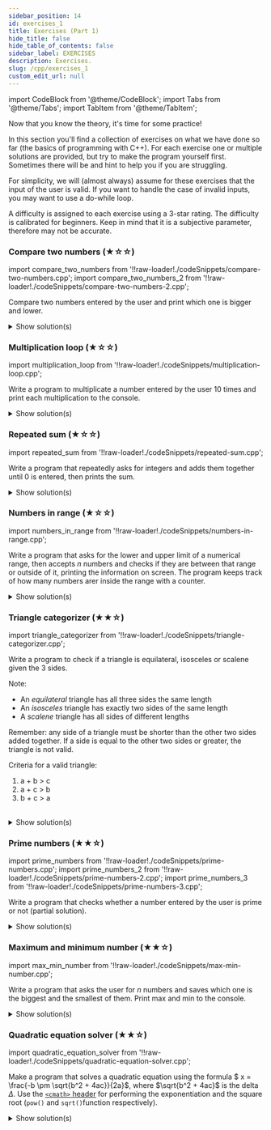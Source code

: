 ```yaml
---
sidebar_position: 14
id: exercises_1
title: Exercises (Part 1)
hide_title: false
hide_table_of_contents: false
sidebar_label: EXERCISES
description: Exercises.
slug: /cpp/exercises_1
custom_edit_url: null
---
```


import CodeBlock from '@theme/CodeBlock';
import Tabs from '@theme/Tabs';
import TabItem from '@theme/TabItem';

Now that you know the theory, it's time for some practice!

In this section you'll find a collection of exercises on what we have done so far (the basics of programming with C++). For each exercise one or multiple solutions are provided, but try to make the program yourself first. Sometimes there will be and hint to help you if you are struggling.

For simplicity, we will (almost always) assume for these exercises that the input of the user is valid. If you want to handle the case of invalid inputs, you may want to use a do-while loop.

A difficulty is assigned to each exercise using a 3-star rating. The difficulty is calibrated for beginners. Keep in mind that it is a subjective parameter, therefore may not be accurate. 


### Compare two numbers (★☆☆)

import compare_two_numbers from '!!raw-loader!./codeSnippets/compare-two-numbers.cpp';
import compare_two_numbers_2 from '!!raw-loader!./codeSnippets/compare-two-numbers-2.cpp';

Compare two numbers entered by the user and print which one is bigger and lower.

<details>

<summary>Show solution(s)</summary>

<Tabs>
<TabItem value="s1" label="Solution 1">

<CodeBlock 
	language="cpp" 
	title="compare-two-numbers.cpp">
	{compare_two_numbers}
</CodeBlock>

</TabItem>
<TabItem value="s2" label="Solution 2">

<CodeBlock 
	language="cpp" 
	title="compare-two-numbers-2.cpp">
	{compare_two_numbers_2}
</CodeBlock>

</TabItem>

</Tabs>

</details>


### Multiplication loop (★☆☆)

import multiplication_loop from '!!raw-loader!./codeSnippets/multiplication-loop.cpp';

Write a program to multiplicate a number entered by the user 10 times and print each multiplication to the console.

<details>

<summary>Show solution(s)</summary>

<CodeBlock 
language="cpp" 
title="compare-two-numbers_2.cpp">
{compare_two_numbers_2}
</CodeBlock>

</details>


### Repeated sum (★☆☆)

import repeated_sum from '!!raw-loader!./codeSnippets/repeated-sum.cpp';

Write a program that repeatedly asks for integers and adds them together until 0 is entered, then prints the sum.

<details>

<summary>Show solution(s)</summary>

<CodeBlock 
language="cpp" 
title="repeated-sum.cpp">
{repeated_sum}
</CodeBlock>

</details>


### Numbers in range (★☆☆)

import numbers_in_range from '!!raw-loader!./codeSnippets/numbers-in-range.cpp';

Write a program that asks for the lower and upper limit of a numerical range, then accepts *n* numbers and checks if they are between that range or outside of it, printing the information on screen. The program keeps track of how many numbers arer inside the range with a counter.

<details>

<summary>Show solution(s)</summary>

<CodeBlock 
language="cpp" 
title="numbers-in-range.cpp">
{numbers_in_range}
</CodeBlock>

</details>


### Triangle categorizer (★★☆)

import triangle_categorizer from '!!raw-loader!./codeSnippets/triangle-categorizer.cpp';

Write a program to check if a triangle is equilateral, isosceles or scalene given the 3 sides.

Note:
- An *equilateral* triangle has all three sides the same length
- An *isosceles* triangle has exactly two sides of the same length
- A *scalene* triangle has all sides of different lengths

Remember: any side of a triangle must be shorter than the other two sides added together. If a side is equal to the other two sides or greater, the triangle is not valid.

Criteria for a valid triangle:

1. a + b > c
2. a + c > b
3. b + c > a

<br/>

<details>

<summary>Show solution(s)</summary>

<CodeBlock 
language="cpp" 
title="triangle-categorizer.cpp">
{triangle_categorizer}
</CodeBlock>

</details>


### Prime numbers (★★☆)

import prime_numbers from '!!raw-loader!./codeSnippets/prime-numbers.cpp';
import prime_numbers_2 from '!!raw-loader!./codeSnippets/prime-numbers-2.cpp';
import prime_numbers_3 from '!!raw-loader!./codeSnippets/prime-numbers-3.cpp';

Write a program that checks whether a number entered by the user is prime or not (partial solution).

<details>

<summary>Show solution(s)</summary>

<Tabs>
<TabItem value="s1" label="Solution 1">
<p>Incomplete solution:</p>
<CodeBlock 
	language="cpp" 
	title="prime-numbers.cpp">
	{prime_numbers}
</CodeBlock>

</TabItem>
<TabItem value="s2" label="Solution 2">
<p>Incomplete solution alternative:</p>
<CodeBlock 
	language="cpp" 
	title="prime-numbers-2.cpp">
	{prime_numbers_2}
</CodeBlock>

</TabItem>
<TabItem value="s3" label="Solution 3 👑">
<p>Complete and efficient solution:</p>
<CodeBlock 
	language="cpp" 
	title="prime-numbers-3.cpp">
	{prime_numbers_3}
</CodeBlock>

Full explanation with code: [Programiz.com](https://www.programiz.com/cpp-programming/examples/prime-number)

</TabItem>

</Tabs>

</details>


### Maximum and minimum number (★★☆)

import max_min_number from '!!raw-loader!./codeSnippets/max-min-number.cpp';

Write a program that asks the user for *n* numbers and saves which one is the biggest and the smallest of them. Print max and min to the console.

<details>

<summary>Show solution(s)</summary>

<CodeBlock 
language="cpp" 
title="max-min-number.cpp">
{max_min_number}
</CodeBlock>

</details>




### Quadratic equation solver (★★☆)

import quadratic_equation_solver from '!!raw-loader!./codeSnippets/quadratic-equation-solver.cpp';

Make a program that solves a quadratic equation using the formula $
x = \frac{-b \pm \sqrt{b^2 + 4ac}}{2a}$, where $\sqrt{b^2 + 4ac}$ is the delta $\Delta$. Use the [`<cmath>` header](https://en.cppreference.com/w/cpp/header/cmath) for performing the exponentiation and the square root (`pow()` and `sqrt()`function respectively).

<details>

<summary>Show solution(s)</summary>

<CodeBlock 
language="cpp" 
title="quadratic-equation-solver.cpp">
{quadratic_equation_solver}
</CodeBlock>

</details>